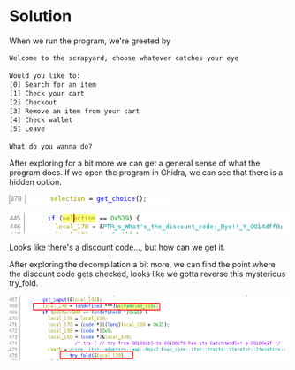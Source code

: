 # Solution

When we run the program, we're greeted by

```
Welcome to the scrapyard, choose whatever catches your eye

Would you like to:
[0] Search for an item
[1] Check your cart
[2] Checkout
[3] Remove an item from your cart
[4] Check wallet
[5] Leave

What do you wanna do?

```

After exploring for a bit more we can get a general sense of what the program does. If we open the program in Ghidra, we can see that there is a hidden option.

![](get_input.png)

![](discount_avail.png)

Looks like there's a discount code..., but how can we get it.

After exploring the decompilation a bit more, we can find the point where the discount code gets checked, looks like we gotta reverse this mysterious try_fold. 

![](code_check.png)

